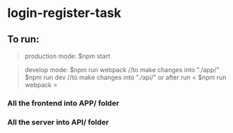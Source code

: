 # login-register-task

## To run: 
> production mode: 
>$npm start
    
> develop mode:
> $npm run webpack   //to make changes into "./app/"
> $npm run dev       //to make changes into "./api/" or after run < $npm run webpack >
    
### All the frontend into APP/ folder
### All the server into API/ folder  
